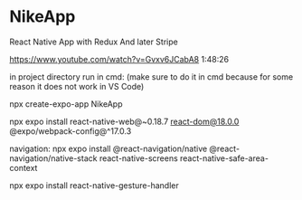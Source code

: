 # NikeApp
React Native App with Redux And later Stripe

https://www.youtube.com/watch?v=Gvxv6JCabA8
1:48:26

in project directory run in cmd:
(make sure to do it in cmd because for some reason it does not work in VS Code)

npx create-expo-app NikeApp

npx expo install react-native-web@~0.18.7 react-dom@18.0.0 @expo/webpack-config@^17.0.3

navigation:
npx expo install @react-navigation/native @react-navigation/native-stack react-native-screens react-native-safe-area-context

npx expo install react-native-gesture-handler